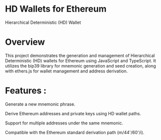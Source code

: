 # HD Wallets for Ethereum
Hierarchical Deterministic (HD) Wallet

# Overview

This project demonstrates the generation and management of Hierarchical Deterministic (HD) wallets for Ethereum using JavaScript and TypeScript. It utilizes the bip39 library for mnemonic generation and seed creation, along with ethers.js for wallet management and address derivation.

# Features : 
Generate a new mnemonic phrase.

Derive Ethereum addresses and private keys using HD wallet paths.

Support for multiple addresses under the same mnemonic.

Compatible with the Ethereum standard derivation path (m/44'/60'/i).

